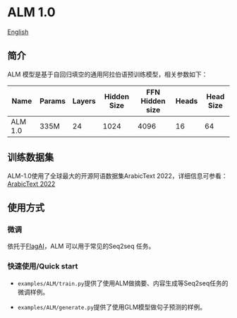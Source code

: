 # ALM 1.0

[English](README.md)

## 简介

ALM 模型是基于自回归填空的通用阿拉伯语预训练模型，相关参数如下：

| Name    | Params | Layers | Hidden Size | FFN Hidden size | Heads | Head Size |
| ------- | ------ | ------ | ----------- | --------------- | ----- | --------- |
| ALM 1.0 | 335M   | 24     | 1024        | 4096            | 16    | 64        |

## 训练数据集

ALM-1.0使用了全球最大的开源阿语数据集ArabicText 2022，详细信息可参看：[ArabicText 2022](https://data.baai.ac.cn/details/ArabicText-2022)

## 使用方式

### 微调

依托于[FlagAI](https://gitee.com/link?target=https%3A%2F%2Fgithub.com%2FBAAI-Open%2FFlagAI)，ALM 可以用于常见的Seq2seq 任务。

### 快速使用/Quick start

- `examples/ALM/train.py`提供了使用ALM做摘要、内容生成等Seq2seq任务的微调样例。

- `examples/ALM/generate.py`提供了使用GLM模型做句子预测的样例。
